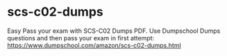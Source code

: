 # scs-c02-dumps
Easy Pass your exam with SCS-C02 Dumps PDF. Use Dumpschool Dumps questions and then pass your exam in first attempt: https://www.dumpschool.com/amazon/scs-c02-dumps.html

